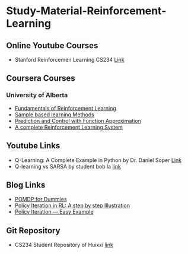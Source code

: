 # Study-Material-Reinforcement-Learning

## Online Youtube Courses
* Stanford Reinforcemen Learning CS234 [Link](https://www.youtube.com/playlist?list=PLoROMvodv4rOSOPzutgyCTapiGlY2Nd8u)

## Coursera Courses

### University of Alberta
* [Fundamentals of Reinforcement Learning](https://www.coursera.org/learn/fundamentals-of-reinforcement-learning?specialization=reinforcement-learning)
* [Sample based learning Methods](https://www.coursera.org/learn/sample-based-learning-methods?specialization=reinforcement-learning)
* [Prediction and Control with Function Approximation](https://www.coursera.org/learn/prediction-control-function-approximation?specialization=reinforcement-learning)
* [A complete Reinforcement Learning System](https://www.coursera.org/learn/complete-reinforcement-learning-system?specialization=reinforcement-learning)

## Youtube Links

*	Q-Learning: A Complete Example in Python by Dr. Daniel Soper [Link](https://youtu.be/iKdlKYG78j4)
*   Q-learning vs SARSA by student bob la [link](https://youtu.be/9D0hrni2vH0)

##  Blog Links
* [POMDP for Dummies](http://cs.brown.edu/research/ai/pomdp/tutorial/index.html)
* [Policy Iteration in RL: A step by step Illustration](https://towardsdatascience.com/policy-iteration-in-rl-an-illustration-6d58bdcb87a7)
* [Policy Iteration — Easy Example](https://medium.com/@pesupavish/policy-iteration-easy-example-d3fd1eb98c6c)

## Git Repository

* CS234 Student Repository of Huixxi [link](https://github.com/Huixxi/CS234-Reinforcement-Learning-Winter-2019)